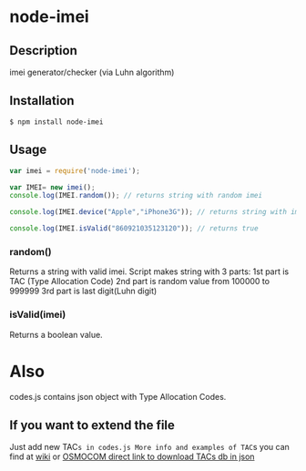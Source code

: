 # node-imei
## Description
imei generator/checker (via Luhn algorithm)

## Installation
    $ npm install node-imei
    
## Usage
``` javascript
var imei = require('node-imei');

var IMEI= new imei();
console.log(IMEI.random()); // returns string with random imei

console.log(IMEI.device("Apple","iPhone3G")); // returns string with imei by device TAC

console.log(IMEI.isValid("860921035123120")); // returns true
```

### random()
Returns a string with valid imei. Script makes string with 3 parts:
1st part is TAC (Type Allocation Code)
2nd part is random value from 100000 to 999999
3rd part is last digit(Luhn digit)

### isValid(imei)
Returns a boolean value.
# Also
codes.js contains json object with Type Allocation Codes.
## If you want to extend the file
Just add new TAC`s in codes.js
More info and examples of TAC`s you can find at 
[wiki](https://en.wikipedia.org/wiki/Type_Allocation_Code)
or
[OSMOCOM direct link to download TACs db in json](http://tacdb.osmocom.org/export/tacdb.json)